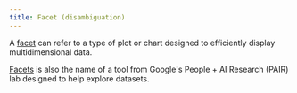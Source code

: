```yaml
---
title: Facet (disambiguation)
---
```

A [facet](/terms/facet-plotting) can refer to a type
of plot or chart designed to efficiently display
multidimensional data.

[Facets](/terms/facets-tool) is also the name of a tool
from Google's People + AI Research (PAIR) lab designed
to help explore datasets.
